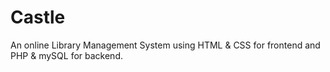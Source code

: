 # Castle
An online Library Management System using HTML & CSS for frontend and PHP & mySQL for backend.
